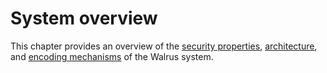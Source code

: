 # System overview

This chapter provides an overview of the [security properties](./properties.md),
[architecture](./architecture.md), and [encoding mechanisms](./encoding.md) of the Walrus system.
